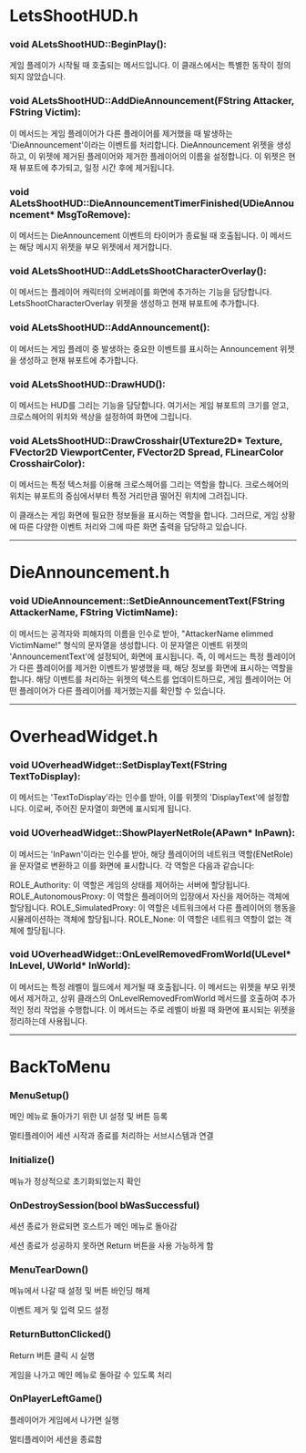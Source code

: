# LetsShootHUD.h

### void ALetsShootHUD::BeginPlay(): 
게임 플레이가 시작될 때 호출되는 메서드입니다. 이 클래스에서는 특별한 동작이 정의되지 않았습니다.

### void ALetsShootHUD::AddDieAnnouncement(FString Attacker, FString Victim): 
이 메서드는 게임 플레이어가 다른 플레이어를 제거했을 때 발생하는 'DieAnnouncement'이라는 이벤트를 처리합니다. DieAnnouncement 위젯을 생성하고, 이 위젯에 제거된 플레이어와 제거한 플레이어의 이름을 설정합니다. 이 위젯은 현재 뷰포트에 추가되고, 일정 시간 후에 제거됩니다.

### void ALetsShootHUD::DieAnnouncementTimerFinished(UDieAnnouncement* MsgToRemove): 
이 메서드는 DieAnnouncement 이벤트의 타이머가 종료될 때 호출됩니다. 이 메서드는 해당 메시지 위젯을 부모 위젯에서 제거합니다.

### void ALetsShootHUD::AddLetsShootCharacterOverlay():
이 메서드는 플레이어 캐릭터의 오버레이를 화면에 추가하는 기능을 담당합니다. LetsShootCharacterOverlay 위젯을 생성하고 현재 뷰포트에 추가합니다.

### void ALetsShootHUD::AddAnnouncement(): 
이 메서드는 게임 플레이 중 발생하는 중요한 이벤트를 표시하는 Announcement 위젯을 생성하고 현재 뷰포트에 추가합니다.

### void ALetsShootHUD::DrawHUD(): 
이 메서드는 HUD를 그리는 기능을 담당합니다. 여기서는 게임 뷰포트의 크기를 얻고, 크로스헤어의 위치와 색상을 설정하여 화면에 그립니다.

### void ALetsShootHUD::DrawCrosshair(UTexture2D* Texture, FVector2D ViewportCenter, FVector2D Spread, FLinearColor CrosshairColor): 
이 메서드는 특정 텍스처를 이용해 크로스헤어를 그리는 역할을 합니다. 크로스헤어의 위치는 뷰포트의 중심에서부터 특정 거리만큼 떨어진 위치에 그려집니다.

이 클래스는 게임 화면에 필요한 정보들을 표시하는 역할을 합니다. 그러므로, 게임 상황에 따른 다양한 이벤트 처리와 그에 따른 화면 출력을 담당하고 있습니다.

---

# DieAnnouncement.h

### void UDieAnnouncement::SetDieAnnouncementText(FString AttackerName, FString VictimName): 
이 메서드는 공격자와 피해자의 이름을 인수로 받아, "AttackerName elimmed VictimName!" 형식의 문자열을 생성합니다. 이 문자열은 이벤트 위젯의 'AnnouncementText'에 설정되어, 화면에 표시됩니다.
즉, 이 메서드는 특정 플레이어가 다른 플레이어를 제거한 이벤트가 발생했을 때, 해당 정보를 화면에 표시하는 역할을 합니다. 해당 이벤트를 처리하는 위젯의 텍스트를 업데이트하므로, 게임 플레이어는 어떤 플레이어가 다른 플레이어를 제거했는지를 확인할 수 있습니다.

---

# OverheadWidget.h

### void UOverheadWidget::SetDisplayText(FString TextToDisplay): 
이 메서드는 'TextToDisplay'라는 인수를 받아, 이를 위젯의 'DisplayText'에 설정합니다. 이로써, 주어진 문자열이 화면에 표시되게 됩니다.

### void UOverheadWidget::ShowPlayerNetRole(APawn* InPawn): 
이 메서드는 'InPawn'이라는 인수를 받아, 해당 플레이어의 네트워크 역할(ENetRole)을 문자열로 변환하고 이를 화면에 표시합니다. 각 역할은 다음과 같습니다:

ROLE_Authority: 이 역할은 게임의 상태를 제어하는 서버에 할당됩니다.
ROLE_AutonomousProxy: 이 역할은 플레이어의 입장에서 자신을 제어하는 객체에 할당됩니다.
ROLE_SimulatedProxy: 이 역할은 네트워크에서 다른 플레이어의 행동을 시뮬레이션하는 객체에 할당됩니다.
ROLE_None: 이 역할은 네트워크 역할이 없는 객체에 할당됩니다.

### void UOverheadWidget::OnLevelRemovedFromWorld(ULevel* InLevel, UWorld* InWorld): 
이 메서드는 특정 레벨이 월드에서 제거될 때 호출됩니다. 이 메서드는 위젯을 부모 위젯에서 제거하고, 상위 클래스의 OnLevelRemovedFromWorld 메서드를 호출하여 추가적인 정리 작업을 수행합니다. 이 메서드는 주로 레벨이 바뀔 때 화면에 표시되는 위젯을 정리하는데 사용됩니다.

---

# BackToMenu

### MenuSetup()

메인 메뉴로 돌아가기 위한 UI 설정 및 버튼 등록

멀티플레이어 세션 시작과 종료를 처리하는 서브시스템과 연결


### Initialize()

메뉴가 정상적으로 초기화되었는지 확인


### OnDestroySession(bool bWasSuccessful)

세션 종료가 완료되면 호스트가 메인 메뉴로 돌아감

세션 종료가 성공하지 못하면 Return 버튼을 사용 가능하게 함


### MenuTearDown()

메뉴에서 나갈 때 설정 및 버튼 바인딩 해제

이벤트 제거 및 입력 모드 설정


### ReturnButtonClicked()

Return 버튼 클릭 시 실행

게임을 나가고 메인 메뉴로 돌아갈 수 있도록 처리


### OnPlayerLeftGame()

플레이어가 게임에서 나가면 실행

멀티플레이어 세션을 종료함
